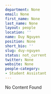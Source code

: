 ```yaml
---
department: None
email: None
first_name: None
last_name: None
layout: people
location: ''
name: Duy Nguyen
position: None
short_bio: ''
slug: duy-nguyen
status: not_current
twitter: None
website: None
people-category:
- Student Assistant
---
```


No Content Found
